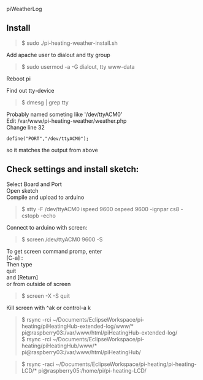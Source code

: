 piWeatherLog

Install
-----------------------------
>$ sudo ./pi-heating-weather-install.sh  

Add apache user to dialout and tty group  
>$ sudo usermod -a -G dialout, tty www-data  

Reboot pi  

Find out tty-device  
>$ dmesg | grep tty  

Probably named someting like '/dev/ttyACM0'  
Edit /var/www/pi-heating-weather/weather.php  
Change line 32  

	define("PORT","/dev/ttyACM0");  

so it matches the output from above  


Check settings and install sketch:
-----------------------------
Select Board and Port  
Open sketch  
Compile and upload to arduino  

>$ stty -F /dev/ttyACM0 ispeed 9600 ospeed 9600 -ignpar cs8 -cstopb -echo  

Connect to arduino with screen:  
>$ screen /dev/ttyACM0 9600 -S <session name>  

To get screen command promp, enter  
[C-a] :  
Then type  
quit  
and [Return]  
	or from outside of screen  
>$ screen -X -S <session name> quit  

Kill screen with ^ak or control-a k    

>$ rsync -rci ~/Documents/EclipseWorkspace/pi-heating/piHeatingHub-extended-log/www/* pi@raspberry03:/var/www/html/piHeatingHub-extended-log/  
>$ rsync -rci ~/Documents/EclipseWorkspace/pi-heating/piHeatingHub/www/* pi@raspberry03:/var/www/html/piHeatingHub/  

>$ rsync -raci ~/Documents/EclipseWorkspace/pi-heating/pi-heating-LCD/* pi@raspberry05:/home/pi/pi-heating-LCD/  